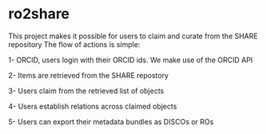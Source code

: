 # ro2share
This project makes it possible for users to claim and curate from the SHARE repository
The flow of actions is simple:

1- ORCID, users login with their ORCID ids. We make use of the ORCID API

2- Items are retrieved from the SHARE repostory

3- Users claim from the retrieved list of objects 

4- Users establish relations across claimed objects 

5- Users can export their metadata bundles as DISCOs or ROs

